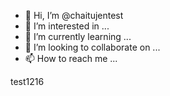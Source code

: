 - 👋 Hi, I’m @chaitujentest
- 👀 I’m interested in ...
- 🌱 I’m currently learning ...
- 💞️ I’m looking to collaborate on ...
- 📫 How to reach me ...

<!---
chaitujentest/chaitujentest is a ✨ special ✨ repository because its `README.md` (this file) appears on your GitHub profile.
You can click the Preview link to take a look at your changes.
--->
test1216
